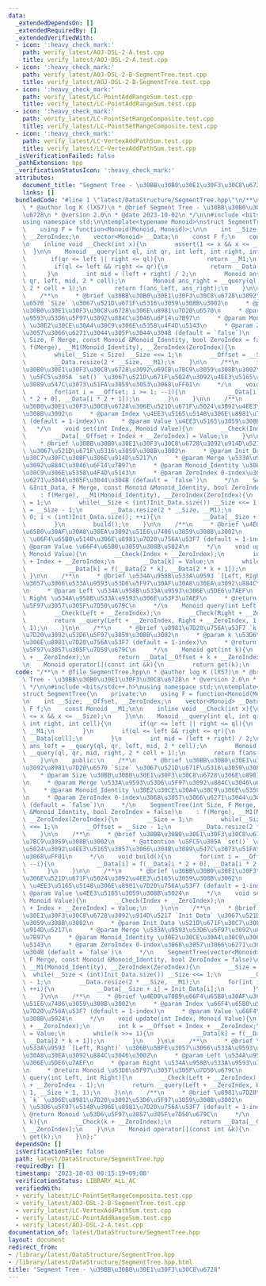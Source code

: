 ```yaml
---
data:
  _extendedDependsOn: []
  _extendedRequiredBy: []
  _extendedVerifiedWith:
  - icon: ':heavy_check_mark:'
    path: verify_latest/AOJ-DSL-2-A.test.cpp
    title: verify_latest/AOJ-DSL-2-A.test.cpp
  - icon: ':heavy_check_mark:'
    path: verify_latest/AOJ-DSL-2-B-SegmentTree.test.cpp
    title: verify_latest/AOJ-DSL-2-B-SegmentTree.test.cpp
  - icon: ':heavy_check_mark:'
    path: verify_latest/LC-PointAddRangeSum.test.cpp
    title: verify_latest/LC-PointAddRangeSum.test.cpp
  - icon: ':heavy_check_mark:'
    path: verify_latest/LC-PointSetRangeComposite.test.cpp
    title: verify_latest/LC-PointSetRangeComposite.test.cpp
  - icon: ':heavy_check_mark:'
    path: verify_latest/LC-VertexAddPathSum.test.cpp
    title: verify_latest/LC-VertexAddPathSum.test.cpp
  _isVerificationFailed: false
  _pathExtension: hpp
  _verificationStatusIcon: ':heavy_check_mark:'
  attributes:
    document_title: "Segment Tree - \u30BB\u30B0\u30E1\u30F3\u30C8\u6728"
    links: []
  bundledCode: "#line 1 \"latest/DataStructure/SegmentTree.hpp\"\n/**\n * @file SegmentTree.hpp\n\
    \ * @author log K (lX57)\n * @brief Segment Tree - \u30BB\u30B0\u30E1\u30F3\u30C8\
    \u6728\n * @version 2.0\n * @date 2023-10-02\n */\n\n#include <bits/stdc++.h>\n\
    using namespace std;\n\ntemplate<typename Monoid>\nstruct SegmentTree{\n    private:\n\
    \    using F = function<Monoid(Monoid, Monoid)>;\n\n    int __Size, __Offset,\
    \ __ZeroIndex;\n    vector<Monoid> __Data;\n    const F f;\n    const Monoid __M1;\n\
    \n    inline void __Check(int x){\n        assert(1 <= x && x <= __Size);\n  \
    \  }\n\n    Monoid __query(int ql, int qr, int left, int right, int cell){\n \
    \       if(qr <= left || right <= ql){\n            return __M1;\n        }\n\
    \        if(ql <= left && right <= qr){\n            return __Data[cell];\n  \
    \      }\n        int mid = (left + right) / 2;\n        Monoid ans_left = __query(ql,\
    \ qr, left, mid, 2 * cell);\n        Monoid ans_right = __query(ql, qr, mid, right,\
    \ 2 * cell + 1);\n        return f(ans_left, ans_right);\n    }\n\n    public:\n\
    \    /**\n     * @brief \u30BB\u30B0\u30E1\u30F3\u30C8\u6728\u3092\u8981\u7D20\
    \u6570 `Size` \u3067\u521D\u671F\u5316\u3059\u308B\u3002\n     * @param Size \u30BB\
    \u30B0\u30E1\u30F3\u30C8\u6728\u306E\u8981\u7D20\u6570\n     * @param Merge \u533A\
    \u9593\u53D6\u5F97\u3092\u884C\u3046\u6F14\u7B97\n     * @param Monoid_Identity\
    \ \u30E2\u30CE\u30A4\u30C9\u306E\u5358\u4F4D\u5143\n     * @param ZeroIndex 0-index\u3068\
    \u3057\u3066\u6271\u3044\u305F\u3044\u304B (default = `false`)\n     */\n    SegmentTree(int\
    \ Size, F Merge, const Monoid &Monoid_Identity, bool ZeroIndex = false)\n    :\
    \ f(Merge), __M1(Monoid_Identity), __ZeroIndex(ZeroIndex){\n        __Size = 1;\n\
    \        while(__Size < Size) __Size <<= 1;\n        __Offset = __Size - 1;\n\
    \        __Data.resize(2 * __Size, __M1);\n    }\n\n    /**\n     * @brief \u30BB\
    \u30B0\u30E1\u30F3\u30C8\u6728\u3092\u69CB\u7BC9\u3059\u308B\u3002\n     * @attention\
    \ \u5FC5\u305A `set()` \u3067\u521D\u671F\u5024\u3092\u4EE3\u5165\u3057\u3066\u304B\
    \u3089\u547C\u3073\u51FA\u3059\u3053\u3068\uFF01\n     */\n    void build(){\n\
    \        for(int i = __Offset; i >= 1; --i){\n            __Data[i] = f(__Data[i\
    \ * 2 + 0], __Data[i * 2 + 1]);\n        }\n    }\n\n    /**\n     * @brief \u30BB\
    \u30B0\u30E1\u30F3\u30C8\u6728\u306E\u521D\u671F\u5024\u3092\u4EE3\u5165\u3059\
    \u308B\u3002\n     * @param Index \u4EE3\u5165\u5148\u306E\u8981\u7D20\u756A\u53F7\
    \ (default = 1-index)\n     * @param Value \u4EE3\u5165\u3059\u308B\u5024\n  \
    \   */\n    void set(int Index, Monoid Value){\n        __Check(Index + __ZeroIndex);\n\
    \        __Data[__Offset + Index + __ZeroIndex] = Value;\n    }\n\n    /**\n \
    \    * @brief \u30BB\u30B0\u30E1\u30F3\u30C8\u6728\u3092\u914D\u5217 `Init_Data`\
    \ \u3067\u521D\u671F\u5316\u3059\u308B\u3002\n     * @param Init_Data \u521D\u671F\
    \u30C7\u30FC\u30BF\u306E\u914D\u5217\n     * @param Merge \u533A\u9593\u53D6\u5F97\
    \u3092\u884C\u3046\u6F14\u7B97\n     * @param Monoid_Identity \u30E2\u30CE\u30A4\
    \u30C9\u306E\u5358\u4F4D\u5143\n     * @param ZeroIndex 0-index\u3068\u3057\u3066\
    \u6271\u3044\u305F\u3044\u304B (default = `false`)\n     */\n    SegmentTree(vector<Monoid>\
    \ &Init_Data, F Merge, const Monoid &Monoid_Identity, bool ZeroIndex = false)\n\
    \    : f(Merge), __M1(Monoid_Identity), __ZeroIndex(ZeroIndex){\n        __Size\
    \ = 1;\n        while(__Size < (int)Init_Data.size()) __Size <<= 1;\n        __Offset\
    \ = __Size - 1;\n        __Data.resize(2 * __Size, __M1);\n        for(int i =\
    \ 0; i < (int)Init_Data.size(); ++i){\n            __Data[__Size + i] = Init_Data[i];\n\
    \        }\n        build();\n    }\n\n    /**\n     * @brief \u4E00\u70B9\u66F4\
    \u65B0\u30AF\u30A8\u30EA\u3092\u51E6\u7406\u3059\u308B\u3002\n     * @param Index\
    \ \u66F4\u65B0\u5148\u306E\u8981\u7D20\u756A\u53F7 (default = 1-index)\n     *\
    \ @param Value \u66F4\u65B0\u3059\u308B\u5024\n     */\n    void update(int Index,\
    \ Monoid Value){\n        __Check(Index + __ZeroIndex);\n        int k = __Offset\
    \ + Index + __ZeroIndex;\n        __Data[k] = Value;\n        while(k >>= 1){\n\
    \            __Data[k] = f(__Data[2 * k], __Data[2 * k + 1]);\n        }\n   \
    \ }\n\n    /**\n     * @brief \u534A\u958B\u533A\u9593 `[Left, Right)` \u306B\u5BFE\
    \u3057\u3066\u533A\u9593\u53D6\u5F97\u30AF\u30A8\u30EA\u3092\u884C\u3046\u3002\
    \n     * @param Left \u534A\u958B\u533A\u9593\u306E\u5DE6\u7AEF\n     * @param\
    \ Right \u534A\u958B\u533A\u9593\u306E\u53F3\u7AEF\n     * @return Monoid \u53D6\
    \u5F97\u3057\u305F\u7D50\u679C\n     */\n    Monoid query(int Left, int Right){\n\
    \        __Check(Left + __ZeroIndex);\n        __Check(Right + __ZeroIndex - 1);\n\
    \        return __query(Left + __ZeroIndex, Right + __ZeroIndex, 1, __Size + 1,\
    \ 1);\n    }\n\n    /**\n     * @brief \u8981\u7D20\u756A\u53F7 `k` \u306E\u8981\
    \u7D20\u3092\u53D6\u5F97\u3059\u308B\u3002\n     * @param k \u53D6\u5F97\u5148\
    \u306E\u8981\u7D20\u756A\u53F7 (default = 1-index)\n     * @return Monoid \u53D6\
    \u5F97\u3057\u305F\u7D50\u679C\n     */\n    Monoid get(int k){\n        __Check(k\
    \ + __ZeroIndex);\n        return __Data[__Offset + k + __ZeroIndex];\n    }\n\
    \n    Monoid operator[](const int &k){\n        return get(k);\n    }\n};\n"
  code: "/**\n * @file SegmentTree.hpp\n * @author log K (lX57)\n * @brief Segment\
    \ Tree - \u30BB\u30B0\u30E1\u30F3\u30C8\u6728\n * @version 2.0\n * @date 2023-10-02\n\
    \ */\n\n#include <bits/stdc++.h>\nusing namespace std;\n\ntemplate<typename Monoid>\n\
    struct SegmentTree{\n    private:\n    using F = function<Monoid(Monoid, Monoid)>;\n\
    \n    int __Size, __Offset, __ZeroIndex;\n    vector<Monoid> __Data;\n    const\
    \ F f;\n    const Monoid __M1;\n\n    inline void __Check(int x){\n        assert(1\
    \ <= x && x <= __Size);\n    }\n\n    Monoid __query(int ql, int qr, int left,\
    \ int right, int cell){\n        if(qr <= left || right <= ql){\n            return\
    \ __M1;\n        }\n        if(ql <= left && right <= qr){\n            return\
    \ __Data[cell];\n        }\n        int mid = (left + right) / 2;\n        Monoid\
    \ ans_left = __query(ql, qr, left, mid, 2 * cell);\n        Monoid ans_right =\
    \ __query(ql, qr, mid, right, 2 * cell + 1);\n        return f(ans_left, ans_right);\n\
    \    }\n\n    public:\n    /**\n     * @brief \u30BB\u30B0\u30E1\u30F3\u30C8\u6728\
    \u3092\u8981\u7D20\u6570 `Size` \u3067\u521D\u671F\u5316\u3059\u308B\u3002\n \
    \    * @param Size \u30BB\u30B0\u30E1\u30F3\u30C8\u6728\u306E\u8981\u7D20\u6570\
    \n     * @param Merge \u533A\u9593\u53D6\u5F97\u3092\u884C\u3046\u6F14\u7B97\n\
    \     * @param Monoid_Identity \u30E2\u30CE\u30A4\u30C9\u306E\u5358\u4F4D\u5143\
    \n     * @param ZeroIndex 0-index\u3068\u3057\u3066\u6271\u3044\u305F\u3044\u304B\
    \ (default = `false`)\n     */\n    SegmentTree(int Size, F Merge, const Monoid\
    \ &Monoid_Identity, bool ZeroIndex = false)\n    : f(Merge), __M1(Monoid_Identity),\
    \ __ZeroIndex(ZeroIndex){\n        __Size = 1;\n        while(__Size < Size) __Size\
    \ <<= 1;\n        __Offset = __Size - 1;\n        __Data.resize(2 * __Size, __M1);\n\
    \    }\n\n    /**\n     * @brief \u30BB\u30B0\u30E1\u30F3\u30C8\u6728\u3092\u69CB\
    \u7BC9\u3059\u308B\u3002\n     * @attention \u5FC5\u305A `set()` \u3067\u521D\u671F\
    \u5024\u3092\u4EE3\u5165\u3057\u3066\u304B\u3089\u547C\u3073\u51FA\u3059\u3053\
    \u3068\uFF01\n     */\n    void build(){\n        for(int i = __Offset; i >= 1;\
    \ --i){\n            __Data[i] = f(__Data[i * 2 + 0], __Data[i * 2 + 1]);\n  \
    \      }\n    }\n\n    /**\n     * @brief \u30BB\u30B0\u30E1\u30F3\u30C8\u6728\
    \u306E\u521D\u671F\u5024\u3092\u4EE3\u5165\u3059\u308B\u3002\n     * @param Index\
    \ \u4EE3\u5165\u5148\u306E\u8981\u7D20\u756A\u53F7 (default = 1-index)\n     *\
    \ @param Value \u4EE3\u5165\u3059\u308B\u5024\n     */\n    void set(int Index,\
    \ Monoid Value){\n        __Check(Index + __ZeroIndex);\n        __Data[__Offset\
    \ + Index + __ZeroIndex] = Value;\n    }\n\n    /**\n     * @brief \u30BB\u30B0\
    \u30E1\u30F3\u30C8\u6728\u3092\u914D\u5217 `Init_Data` \u3067\u521D\u671F\u5316\
    \u3059\u308B\u3002\n     * @param Init_Data \u521D\u671F\u30C7\u30FC\u30BF\u306E\
    \u914D\u5217\n     * @param Merge \u533A\u9593\u53D6\u5F97\u3092\u884C\u3046\u6F14\
    \u7B97\n     * @param Monoid_Identity \u30E2\u30CE\u30A4\u30C9\u306E\u5358\u4F4D\
    \u5143\n     * @param ZeroIndex 0-index\u3068\u3057\u3066\u6271\u3044\u305F\u3044\
    \u304B (default = `false`)\n     */\n    SegmentTree(vector<Monoid> &Init_Data,\
    \ F Merge, const Monoid &Monoid_Identity, bool ZeroIndex = false)\n    : f(Merge),\
    \ __M1(Monoid_Identity), __ZeroIndex(ZeroIndex){\n        __Size = 1;\n      \
    \  while(__Size < (int)Init_Data.size()) __Size <<= 1;\n        __Offset = __Size\
    \ - 1;\n        __Data.resize(2 * __Size, __M1);\n        for(int i = 0; i < (int)Init_Data.size();\
    \ ++i){\n            __Data[__Size + i] = Init_Data[i];\n        }\n        build();\n\
    \    }\n\n    /**\n     * @brief \u4E00\u70B9\u66F4\u65B0\u30AF\u30A8\u30EA\u3092\
    \u51E6\u7406\u3059\u308B\u3002\n     * @param Index \u66F4\u65B0\u5148\u306E\u8981\
    \u7D20\u756A\u53F7 (default = 1-index)\n     * @param Value \u66F4\u65B0\u3059\
    \u308B\u5024\n     */\n    void update(int Index, Monoid Value){\n        __Check(Index\
    \ + __ZeroIndex);\n        int k = __Offset + Index + __ZeroIndex;\n        __Data[k]\
    \ = Value;\n        while(k >>= 1){\n            __Data[k] = f(__Data[2 * k],\
    \ __Data[2 * k + 1]);\n        }\n    }\n\n    /**\n     * @brief \u534A\u958B\
    \u533A\u9593 `[Left, Right)` \u306B\u5BFE\u3057\u3066\u533A\u9593\u53D6\u5F97\u30AF\
    \u30A8\u30EA\u3092\u884C\u3046\u3002\n     * @param Left \u534A\u958B\u533A\u9593\
    \u306E\u5DE6\u7AEF\n     * @param Right \u534A\u958B\u533A\u9593\u306E\u53F3\u7AEF\
    \n     * @return Monoid \u53D6\u5F97\u3057\u305F\u7D50\u679C\n     */\n    Monoid\
    \ query(int Left, int Right){\n        __Check(Left + __ZeroIndex);\n        __Check(Right\
    \ + __ZeroIndex - 1);\n        return __query(Left + __ZeroIndex, Right + __ZeroIndex,\
    \ 1, __Size + 1, 1);\n    }\n\n    /**\n     * @brief \u8981\u7D20\u756A\u53F7\
    \ `k` \u306E\u8981\u7D20\u3092\u53D6\u5F97\u3059\u308B\u3002\n     * @param k\
    \ \u53D6\u5F97\u5148\u306E\u8981\u7D20\u756A\u53F7 (default = 1-index)\n     *\
    \ @return Monoid \u53D6\u5F97\u3057\u305F\u7D50\u679C\n     */\n    Monoid get(int\
    \ k){\n        __Check(k + __ZeroIndex);\n        return __Data[__Offset + k +\
    \ __ZeroIndex];\n    }\n\n    Monoid operator[](const int &k){\n        return\
    \ get(k);\n    }\n};"
  dependsOn: []
  isVerificationFile: false
  path: latest/DataStructure/SegmentTree.hpp
  requiredBy: []
  timestamp: '2023-10-03 00:15:19+09:00'
  verificationStatus: LIBRARY_ALL_AC
  verifiedWith:
  - verify_latest/LC-PointSetRangeComposite.test.cpp
  - verify_latest/AOJ-DSL-2-B-SegmentTree.test.cpp
  - verify_latest/LC-VertexAddPathSum.test.cpp
  - verify_latest/LC-PointAddRangeSum.test.cpp
  - verify_latest/AOJ-DSL-2-A.test.cpp
documentation_of: latest/DataStructure/SegmentTree.hpp
layout: document
redirect_from:
- /library/latest/DataStructure/SegmentTree.hpp
- /library/latest/DataStructure/SegmentTree.hpp.html
title: "Segment Tree - \u30BB\u30B0\u30E1\u30F3\u30C8\u6728"
---
```

